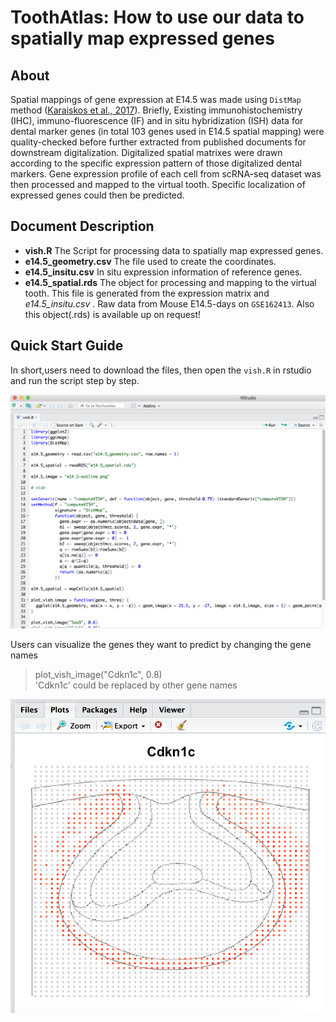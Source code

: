 # ToothAtlas: How to use our data to spatially map expressed genes
## About
Spatial mappings of gene expression at E14.5 was made using `DistMap` method ([Karaiskos et al., 2017](http://science.sciencemag.org/content/358/6360/194)). Briefly, Existing immunohistochemistry (IHC), immuno-fluorescence (IF) and in situ hybridization (ISH) data for dental marker genes (in total 103 genes used in E14.5 spatial mapping) were quality-checked before further extracted from published documents for downstream digitalization. Digitalized spatial matrixes were drawn according to the specific expression pattern of those digitalized dental markers. Gene expression profile of each cell from scRNA-seq dataset was then processed and mapped to the virtual tooth. Specific localization of expressed genes could then be predicted.
## Document Description
- **vish.R**  The Script for processing data to spatially map expressed genes.
- **e14.5_geometry.csv** The file used to create the coordinates.
- **e14.5_insitu.csv** In situ expression information of reference genes.
- **e14.5_spatial.rds** The object for processing and mapping to the virtual tooth.  This file is generated from the expression matrix and *e14.5_insitu.csv* . Raw data from Mouse E14.5-days on `GSE162413`. Also this object(.rds) is available up on request!
## Quick Start Guide
In short,users need to download the files, then open the  `vish.R` in rstudio and run the script step by step.

![vish1](./images/vish1.png)

Users can visualize the genes they want to predict by changing the gene names
> plot_vish_image("Cdkn1c", 0.8)       
> 'Cdkn1c' could be replaced by other gene names

![vish1](./images/vish2.png)
